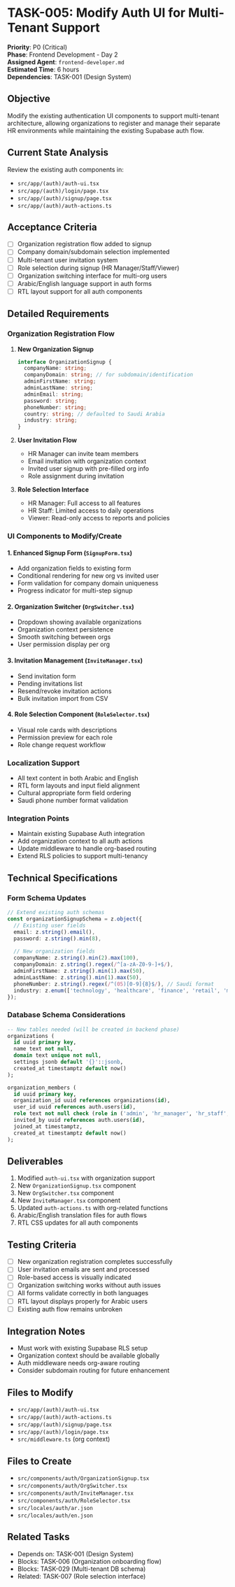 # TASK-005: Modify Auth UI for Multi-Tenant Support

**Priority**: P0 (Critical)  
**Phase**: Frontend Development - Day 2  
**Assigned Agent**: `frontend-developer.md`  
**Estimated Time**: 6 hours  
**Dependencies**: TASK-001 (Design System)  

## Objective
Modify the existing authentication UI components to support multi-tenant architecture, allowing organizations to register and manage their separate HR environments while maintaining the existing Supabase auth flow.

## Current State Analysis
Review the existing auth components in:
- `src/app/(auth)/auth-ui.tsx`
- `src/app/(auth)/login/page.tsx`
- `src/app/(auth)/signup/page.tsx`
- `src/app/(auth)/auth-actions.ts`

## Acceptance Criteria
- [ ] Organization registration flow added to signup
- [ ] Company domain/subdomain selection implemented
- [ ] Multi-tenant user invitation system
- [ ] Role selection during signup (HR Manager/Staff/Viewer)
- [ ] Organization switching interface for multi-org users
- [ ] Arabic/English language support in auth forms
- [ ] RTL layout support for all auth components

## Detailed Requirements

### Organization Registration Flow
1. **New Organization Signup**
   ```typescript
   interface OrganizationSignup {
     companyName: string;
     companyDomain: string; // for subdomain/identification
     adminFirstName: string;
     adminLastName: string;
     adminEmail: string;
     password: string;
     phoneNumber: string;
     country: string; // defaulted to Saudi Arabia
     industry: string;
   }
   ```

2. **User Invitation Flow**
   - HR Manager can invite team members
   - Email invitation with organization context
   - Invited user signup with pre-filled org info
   - Role assignment during invitation

3. **Role Selection Interface**
   - HR Manager: Full access to all features
   - HR Staff: Limited access to daily operations
   - Viewer: Read-only access to reports and policies

### UI Components to Modify/Create

#### 1. Enhanced Signup Form (`SignupForm.tsx`)
- Add organization fields to existing form
- Conditional rendering for new org vs invited user
- Form validation for company domain uniqueness
- Progress indicator for multi-step signup

#### 2. Organization Switcher (`OrgSwitcher.tsx`)
- Dropdown showing available organizations
- Organization context persistence
- Smooth switching between orgs
- User permission display per org

#### 3. Invitation Management (`InviteManager.tsx`)
- Send invitation form
- Pending invitations list
- Resend/revoke invitation actions
- Bulk invitation import from CSV

#### 4. Role Selection Component (`RoleSelector.tsx`)
- Visual role cards with descriptions
- Permission preview for each role
- Role change request workflow

### Localization Support
- All text content in both Arabic and English
- RTL form layouts and input field alignment
- Cultural appropriate form field ordering
- Saudi phone number format validation

### Integration Points
- Maintain existing Supabase Auth integration
- Add organization context to all auth actions
- Update middleware to handle org-based routing
- Extend RLS policies to support multi-tenancy

## Technical Specifications

### Form Schema Updates
```typescript
// Extend existing auth schemas
const organizationSignupSchema = z.object({
  // Existing user fields
  email: z.string().email(),
  password: z.string().min(8),
  
  // New organization fields
  companyName: z.string().min(2).max(100),
  companyDomain: z.string().regex(/^[a-zA-Z0-9-]+$/),
  adminFirstName: z.string().min(1).max(50),
  adminLastName: z.string().min(1).max(50),
  phoneNumber: z.string().regex(/^(05)[0-9]{8}$/), // Saudi format
  industry: z.enum(['technology', 'healthcare', 'finance', 'retail', 'manufacturing', 'other'])
});
```

### Database Schema Considerations
```sql
-- New tables needed (will be created in backend phase)
organizations (
  id uuid primary key,
  name text not null,
  domain text unique not null,
  settings jsonb default '{}'::jsonb,
  created_at timestamptz default now()
);

organization_members (
  id uuid primary key,
  organization_id uuid references organizations(id),
  user_id uuid references auth.users(id),
  role text not null check (role in ('admin', 'hr_manager', 'hr_staff', 'viewer')),
  invited_by uuid references auth.users(id),
  joined_at timestamptz,
  created_at timestamptz default now()
);
```

## Deliverables
1. Modified `auth-ui.tsx` with organization support
2. New `OrganizationSignup.tsx` component
3. New `OrgSwitcher.tsx` component  
4. New `InviteManager.tsx` component
5. Updated `auth-actions.ts` with org-related functions
6. Arabic/English translation files for auth flows
7. RTL CSS updates for all auth components

## Testing Criteria
- [ ] New organization registration completes successfully
- [ ] User invitation emails are sent and processed
- [ ] Role-based access is visually indicated
- [ ] Organization switching works without auth issues
- [ ] All forms validate correctly in both languages
- [ ] RTL layout displays properly for Arabic users
- [ ] Existing auth flow remains unbroken

## Integration Notes
- Must work with existing Supabase RLS setup
- Organization context should be available globally
- Auth middleware needs org-aware routing
- Consider subdomain routing for future enhancement

## Files to Modify
- `src/app/(auth)/auth-ui.tsx`
- `src/app/(auth)/auth-actions.ts`
- `src/app/(auth)/signup/page.tsx`
- `src/app/(auth)/login/page.tsx`
- `src/middleware.ts` (org context)

## Files to Create
- `src/components/auth/OrganizationSignup.tsx`
- `src/components/auth/OrgSwitcher.tsx`
- `src/components/auth/InviteManager.tsx`
- `src/components/auth/RoleSelector.tsx`
- `src/locales/auth/ar.json`
- `src/locales/auth/en.json`

## Related Tasks
- Depends on: TASK-001 (Design System)
- Blocks: TASK-006 (Organization onboarding flow)
- Blocks: TASK-029 (Multi-tenant DB schema)
- Related: TASK-007 (Role selection interface)